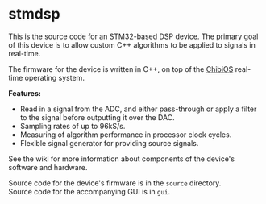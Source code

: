 # stmdsp
This is the source code for an STM32-based DSP device. The primary goal of this device is to allow custom C++ algorithms to be applied to signals in real-time.

The firmware for the device is written in C++, on top of the [ChibiOS](https://www.chibios.org/dokuwiki/doku.php) real-time operating system.

**Features:**
* Read in a signal from the ADC, and either pass-through or apply a filter to the signal before outputting it over the DAC.
* Sampling rates of up to 96kS/s.
* Measuring of algorithm performance in processor clock cycles.
* Flexible signal generator for providing source signals.

See the wiki for more information about components of the device's software and hardware.

Source code for the device's firmware is in the `source` directory.  
Source code for the accompanying GUI is in `gui`.  
